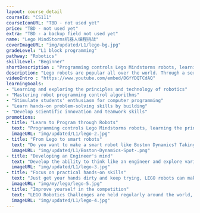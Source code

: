 ```yaml
---
layout: course_detail
courseId: "CS111"
courseIconURL: "TBD - not used yet"
price: "TBD - not used yet"
extra: "TBD - a backup field not used yet"
name: "Lego MindStorms机器人编程挑战"
coverImageURL: "img/updated/L1/lego-bg.jpg"
gradeLevel: "L1 block programming"
pathway: "Robotics"
skillLevel: "Beginner"
shortDescription : "Programming controls Lego Mindstorms robots, learning the principles of programming through challenges, and making programming more interesting."
description: "Lego robots are popular all over the world. Through a series of building activities, students will learn to use a variety of sensors such as levers, gears, motors, and infrared light, and learn various modules and programming logic. Through learning, students can fully stimulate their imagination, enhance their creative talents, and improve their logical thinking, communication, and problem-solving skills."
videoIntro : "https://www.youtube.com/embed/DGfYDQTCdAQ"
learningGoals:
- "Learning and exploring the principles and technology of robotics"
- "Mastering robot programming control algorithms"
- "Stimulate students' enthusiasm for computer programming"
- "Learn hands-on problem-solving skills by building"
- "Develop scientific innovation and teamwork skills"
promotions:
- title: "Learn to Program through Robots"
  text: "Programming controls Lego Mindstorms robots, learning the principles of programming through challenges, and making programming more interesting."
  imageURL: "img/updated/L1/lego-2.jpg"
- title: "From Lego to smart robots"
  text: "Do you want to make a smart robot like Boston Dynamics? Taking control of a LEGO robot is the first step to professionalism."
  imageURL: "img/updated/L1/Boston-Dynamics-Spot-.png"
- title: "Developing an Engineer's mind"
  text: "Develop the ability to think like an engineer and explore various robot control methods,"
  imageURL: "img/updated/L1/lego-3.jpg"
- title: "Focus on practical hands-on skills"
  text: "Just get your hands dirty and keep trying, LEGO robots can make all your imagination come to life."
  imageURL: "img/my/lego/lego-5.jpg"
- title: "Improve yourself in the competition"
  text: "LEGO Robotics Challenges are held regularly around the world, and the best motivation to learn is to compete and exchange with other students."
  imageURL: "img/updated/L1/lego-4.jpg"
---
```

